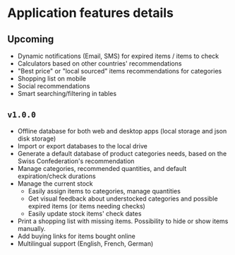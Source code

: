 # Application features details

## Upcoming

- Dynamic notifications (Email, SMS) for expired items / items to check
- Calculators based on other countries' recommendations
- "Best price" or "local sourced" items recommendations for categories
- Shopping list on mobile
- Social recommendations
- Smart searching/filtering in tables


## `v1.0.0`

- Offline database for both web and desktop apps (local storage and json disk storage)
- Import or export databases to the local drive
- Generate a default database of product categories needs, based on the Swiss Confederation's recommendation
- Manage categories, recommended quantities, and default expiration/check durations
- Manage the current stock
  - Easily assign items to categories, manage quantities
  - Get visual feedback about understocked categories and possible expired items (or items needing checks)
  - Easily update stock items' check dates
- Print a shopping list with missing items. Possibility to hide or show items manually.
- Add buying links for items bought online
- Multilingual support (English, French, German)